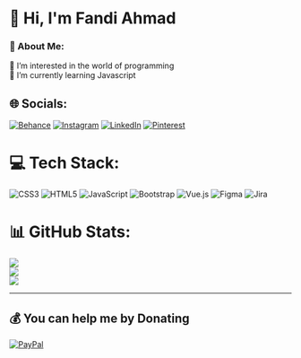 # 👋 Hi, I'm Fandi Ahmad
### 💫 About Me:
👀 I’m interested in the world of programming<br>🌱 I’m currently learning Javascript


## 🌐 Socials:
[![Behance](https://img.shields.io/badge/Behance-1769ff?logo=behance&logoColor=white)](https://behance.net/itzfandy) [![Instagram](https://img.shields.io/badge/Instagram-%23E4405F.svg?logo=Instagram&logoColor=white)](https://instagram.com/itzfandy) [![LinkedIn](https://img.shields.io/badge/LinkedIn-%230077B5.svg?logo=linkedin&logoColor=white)](https://linkedin.com/in/itzfandy) [![Pinterest](https://img.shields.io/badge/Pinterest-%23E60023.svg?logo=Pinterest&logoColor=white)](https://pinterest.com/itzfandy) 

# 💻 Tech Stack:
![CSS3](https://img.shields.io/badge/css3-%231572B6.svg?style=for-the-badge&logo=css3&logoColor=white) ![HTML5](https://img.shields.io/badge/html5-%23E34F26.svg?style=for-the-badge&logo=html5&logoColor=white) ![JavaScript](https://img.shields.io/badge/javascript-%23323330.svg?style=for-the-badge&logo=javascript&logoColor=%23F7DF1E) ![Bootstrap](https://img.shields.io/badge/bootstrap-%23563D7C.svg?style=for-the-badge&logo=bootstrap&logoColor=white) ![Vue.js](https://img.shields.io/badge/vuejs-%2335495e.svg?style=for-the-badge&logo=vuedotjs&logoColor=%234FC08D) 	![Figma](https://img.shields.io/badge/figma-%23F24E1E.svg?style=for-the-badge&logo=figma&logoColor=white) ![Jira](https://img.shields.io/badge/jira-%230A0FFF.svg?style=for-the-badge&logo=jira&logoColor=white)
# 📊 GitHub Stats:
![](https://github-readme-stats.vercel.app/api?username=fandi-ahmad&theme=react&hide_border=true&include_all_commits=false&count_private=false)<br/>
![](https://github-readme-streak-stats.herokuapp.com/?user=fandi-ahmad&theme=react&hide_border=true)<br/>
![](https://github-readme-stats.vercel.app/api/top-langs/?username=fandi-ahmad&theme=react&hide_border=true&include_all_commits=false&count_private=false&layout=compact)

---
  ## 💰 You can help me by Donating
  [![PayPal](https://img.shields.io/badge/PayPal-00457C?style=for-the-badge&logo=paypal&logoColor=white)](https://paypal.me/itzfandy) 

  
<!-- Proudly created with GPRM ( https://gprm.itsvg.in ) -->
